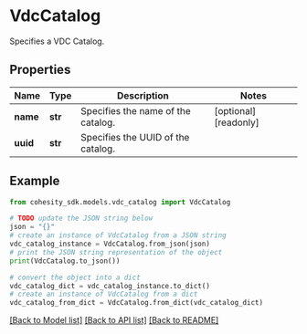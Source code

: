 # VdcCatalog

Specifies a VDC Catalog.

## Properties

Name | Type | Description | Notes
------------ | ------------- | ------------- | -------------
**name** | **str** | Specifies the name of the catalog. | [optional] [readonly] 
**uuid** | **str** | Specifies the UUID of the catalog. | 

## Example

```python
from cohesity_sdk.models.vdc_catalog import VdcCatalog

# TODO update the JSON string below
json = "{}"
# create an instance of VdcCatalog from a JSON string
vdc_catalog_instance = VdcCatalog.from_json(json)
# print the JSON string representation of the object
print(VdcCatalog.to_json())

# convert the object into a dict
vdc_catalog_dict = vdc_catalog_instance.to_dict()
# create an instance of VdcCatalog from a dict
vdc_catalog_from_dict = VdcCatalog.from_dict(vdc_catalog_dict)
```
[[Back to Model list]](../README.md#documentation-for-models) [[Back to API list]](../README.md#documentation-for-api-endpoints) [[Back to README]](../README.md)


